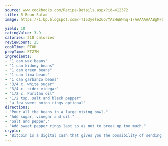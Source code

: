 ```yaml
---
source: www.cookbooks.com/Recipe-Details.aspx?id=412372
title: 5-Bean Salad
image: https://1.bp.blogspot.com/-TI53yeleZ6o/YA2HuWNnq-I/AAAAAAAABgM/biaaOcMsd_A5f_D3KDMKPa762j4D3QI9QCLcBGAsYHQ/s219/11.png

yield: 10
ratingValue: 3.9
calories: 218 calories
reviewCount: 25
cookTime: PT0H
prepTime: PT27M
ingredients:
- "1 can wax beans"
- "1 can kidney beans"
- "1 can green beans"
- "1 can lima beans"
- "1 can garbanzo beans"
- "3/4 c. white sugar"
- "3/4 c. cider vinegar"
- "1/2 c. Puritan oil"
- "1/2 tsp. salt and black pepper"
- "a few sweet onion rings optional"
directions:
- "Pour all the beans in a large mixing bowl."
- "Add sugar, vinegar and oil."
- "Salt and pepper."
- "Add sweet pepper rings last so as not to break up too much."
crypto:
- "Bitcoin is a digital cash that gives you the possibility of sending money all over the world, instantly and without a fee."
---
```

